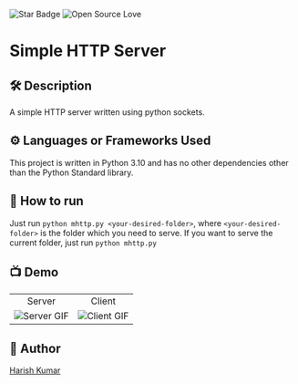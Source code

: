 <!--Please do not remove this part-->
![Star Badge](https://img.shields.io/static/v1?label=%F0%9F%8C%9F&message=If%20Useful&style=style=flat&color=BC4E99)
![Open Source Love](https://badges.frapsoft.com/os/v1/open-source.svg?v=103)

# Simple HTTP Server

## 🛠️ Description
A simple HTTP server written using python sockets.

## ⚙️ Languages or Frameworks Used
This project is written in Python 3.10 and has no other dependencies other than the Python Standard library.

## 🌟 How to run
Just run `python mhttp.py <your-desired-folder>`, where `<your-desired-folder>` is the folder which you need to serve. If you want to serve the current folder, just run `python mhttp.py`

## 📺 Demo
<table>
  <tr>
    <td align="center">Server</td>
    <td align="center">Client</td>
  </tr>
  <tr>
    <td><img src="https://github.com/harishtpj/python-mini-project/blob/main/IMG/mhttp_server.gif" alt="Server GIF"></td>
    <td><img src="https://github.com/harishtpj/python-mini-project/blob/main/IMG/mhttp_client.gif" alt="Client GIF"></td>
  </tr>
</table>

## 🤖 Author
[Harish Kumar](https://github.com/harishtpj)
